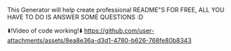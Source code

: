 This Generator will help create professional README"S FOR FREE, ALL YOU HAVE TO DO IS ANSWER SOME QUESTIONS :D

⬇️!Video of code working!⬇️
https://github.com/user-attachments/assets/8ea8e36a-d3d1-4780-b626-768fe80b8343
